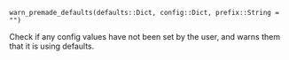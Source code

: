 ```
warn_premade_defaults(defaults::Dict, config::Dict, prefix::String = "")
```

Check if any config values have not been set by the user, and warns them that it is using defaults.
